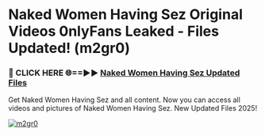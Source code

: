 # Naked Women Having Sez Original Videos 0nlyFans Leaked - Files Updated! (m2gr0)

<h3>🔴 CLICK HERE 🌐==►► <a href="https://tinyurl.com/up5wt9bj" rel="nofollow">Naked Women Having Sez Updated Files</a></h3>

Get Naked Women Having Sez and all content. Now you can access all videos and pictures of Naked Women Having Sez. New Updated Files 2025!

[![m2gr0](https://i.imgur.com/ABiUzMV.gif)](https://tinyurl.com/up5wt9bj)
